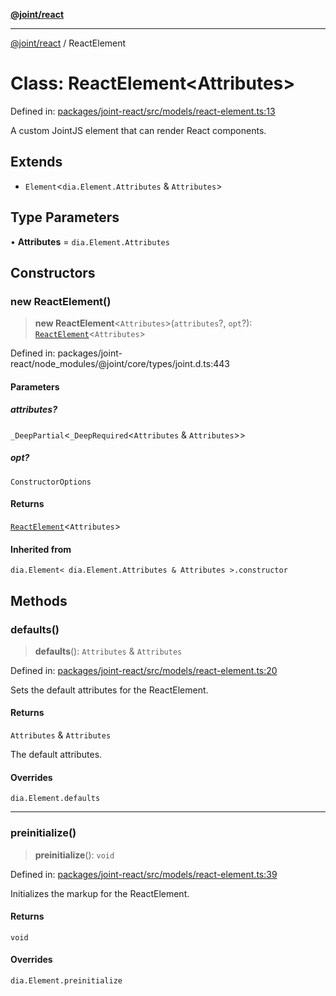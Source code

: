 [**@joint/react**](../README.md)

***

[@joint/react](../README.md) / ReactElement

# Class: ReactElement\<Attributes\>

Defined in: [packages/joint-react/src/models/react-element.ts:13](https://github.com/samuelgja/joint/blob/ba33b9b8c40870ffb787d62832f1ac6786fe7e98/packages/joint-react/src/models/react-element.ts#L13)

A custom JointJS element that can render React components.

## Extends

- `Element`\<`dia.Element.Attributes` & `Attributes`\>

## Type Parameters

• **Attributes** = `dia.Element.Attributes`

## Constructors

### new ReactElement()

> **new ReactElement**\<`Attributes`\>(`attributes`?, `opt`?): [`ReactElement`](ReactElement.md)\<`Attributes`\>

Defined in: packages/joint-react/node\_modules/@joint/core/types/joint.d.ts:443

#### Parameters

##### attributes?

`_DeepPartial`\<`_DeepRequired`\<`Attributes` & `Attributes`\>\>

##### opt?

`ConstructorOptions`

#### Returns

[`ReactElement`](ReactElement.md)\<`Attributes`\>

#### Inherited from

`dia.Element< dia.Element.Attributes & Attributes >.constructor`

## Methods

### defaults()

> **defaults**(): `Attributes` & `Attributes`

Defined in: [packages/joint-react/src/models/react-element.ts:20](https://github.com/samuelgja/joint/blob/ba33b9b8c40870ffb787d62832f1ac6786fe7e98/packages/joint-react/src/models/react-element.ts#L20)

Sets the default attributes for the ReactElement.

#### Returns

`Attributes` & `Attributes`

The default attributes.

#### Overrides

`dia.Element.defaults`

***

### preinitialize()

> **preinitialize**(): `void`

Defined in: [packages/joint-react/src/models/react-element.ts:39](https://github.com/samuelgja/joint/blob/ba33b9b8c40870ffb787d62832f1ac6786fe7e98/packages/joint-react/src/models/react-element.ts#L39)

Initializes the markup for the ReactElement.

#### Returns

`void`

#### Overrides

`dia.Element.preinitialize`
